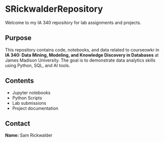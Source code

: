 # SRickwalderRepository

Welcome to my IA 340 repository for lab assignments and projects. 

## Purpose

This repository contains code, notebooks, and data related to courseowkr in **IA 340: Data Mining, Modeling, and Knowledge Discovery in Databases** at James Madison University. The goal is to demonstrate data analytics skills using Python, SQL, and AI tools. 

## Contents

- Jupyter notebooks
- Python Scripts
- Lab submissions
- Project documentation

## Contact 

**Name:** Sam Rickwalder
